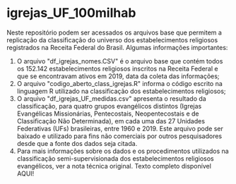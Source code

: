 # igrejas_UF_100milhab

Neste repositório podem ser acessados os arquivos base que permitem a replicação da classificação do universo dos estabelecimentos religiosos registrados na Receita Federal do Brasil. Algumas informações importantes:
  1. O arquivo "df_igrejas_nomes.CSV" é o arquivo base que contém todos os 152.142 estabelecimentos religiosos inscritos na Receita Federal e que se encontravam ativos em 2019, data da coleta das informações;
  2. O arquivo "codigo_aberto_class_igrejas.R" informa o código escrito na linguagem R utilizado na classificação dos estabelecimentos religiosos; 
  3. O arquivo "df_igrejas_UF_medidas.csv" apresenta o resultado da classificação, para quatro grupos evangélicos distintos (Igrejas Evangélicas Missionárias, Pentecostais, Neopentecostais e de Classificação Não Determinada), em cada uma das 27 Unidades Federativas (UFs) brasileiras, entre 1960 e 2019. Este arquivo pode ser baixado e utilizado para fins não comerciais por outros pesquisadores desde que a fonte dos dados seja citada. 
  4. Para mais informações sobre os dados e os procedimentos utilizados na classificação semi-supervisionada dos estabelecimentos religiosos evangélicos, ver a nota técnica original. Texto completo disponível AQUI!

 
